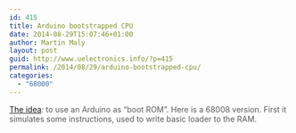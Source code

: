 ```yaml
---
id: 415
title: Arduino bootstrapped CPU
date: 2014-08-29T15:07:46+01:00
author: Martin Maly
layout: post
guid: http://www.uelectronics.info/?p=415
permalink: /2014/08/29/arduino-bootstrapped-cpu/
categories:
  - "68000"
---
```

<span style="color: #5a5a5a;"><a href="http://peterbjornx.nl/arduino-bootstrapped-68008-computer/">The idea</a>: to use an Arduino as “boot ROM”. Here is a 68008 version. First it simulates some instructions, used to write basic loader to the RAM.</span>